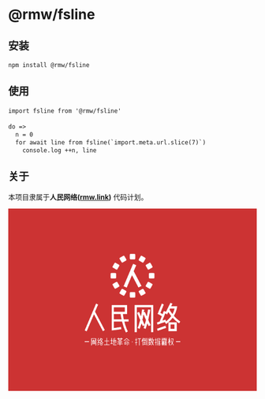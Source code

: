 # @rmw/fsline

##  安装

```
npm install @rmw/fsline
```

## 使用

```
import fsline from '@rmw/fsline'

do =>
  n = 0
  for await line from fsline(`import.meta.url.slice(7)`)
    console.log ++n, line
```

## 关于

本项目隶属于**人民网络([rmw.link](//rmw.link))** 代码计划。

![人民网络](https://raw.githubusercontent.com/rmw-link/logo/master/rmw.red.bg.svg)



